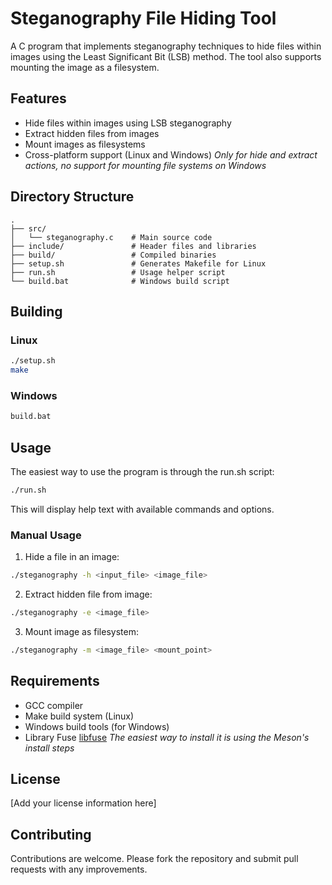 # Steganography File Hiding Tool

A C program that implements steganography techniques to hide files within images using the Least Significant Bit (LSB) method. The tool also supports mounting the image as a filesystem.

## Features

- Hide files within images using LSB steganography
- Extract hidden files from images
- Mount images as filesystems
- Cross-platform support (Linux and Windows)
  _Only for hide and extract actions, no support for mounting file systems on Windows_

## Directory Structure

```
.
├── src/
│   └── steganography.c    # Main source code
├── include/               # Header files and libraries
├── build/                 # Compiled binaries
├── setup.sh               # Generates Makefile for Linux
├── run.sh                 # Usage helper script
└── build.bat              # Windows build script
```

## Building

### Linux

```bash
./setup.sh
make
```

### Windows

```cmd
build.bat
```

## Usage

The easiest way to use the program is through the run.sh script:

```bash
./run.sh
```

This will display help text with available commands and options.

### Manual Usage

1. Hide a file in an image:

```bash
./steganography -h <input_file> <image_file>
```

2. Extract hidden file from image:

```bash
./steganography -e <image_file>
```

3. Mount image as filesystem:

```bash
./steganography -m <image_file> <mount_point>
```

## Requirements

- GCC compiler
- Make build system (Linux)
- Windows build tools (for Windows)
- Library Fuse [libfuse](https://github.com/libfuse/libfuse?tab=readme-ov-file)
  _The easiest way to install it is using the Meson's install steps_

## License

[Add your license information here]

## Contributing

Contributions are welcome. Please fork the repository and submit pull requests with any improvements.
